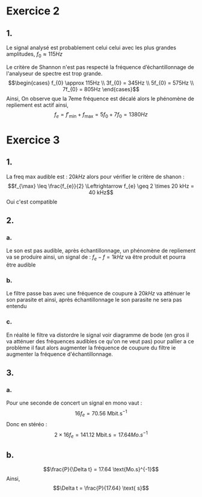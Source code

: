 # Exercice 2
## 1.
Le signal analysé est probablement celui celui avec les plus grandes amplitudes, $f_{0} \approx 115 Hz$

Le critère de Shannon n'est pas respecté la fréquence d’échantillonnage de l'analyseur de spectre est trop grande. 
$$\begin{cases}
f_{0} \approx 115Hz \\
3f_{0} = 345Hz \\
5f_{0} = 575Hz \\
7f_{0} = 805Hz
\end{cases}$$
Ainsi, 
On observe que la 7eme fréquence est décalé alors le phénomène de repliement est actif ainsi, 
$$f_{e} = f'_{\min} + f_{\max} = 5f_{0}+7f_{0} = 1380Hz$$

# Exercice 3
## 1.
La freq max audible est : $20 kHz$ alors pour vérifier le critère de shanon : 
$$f_{\max} \leq \frac{f_{e}}{2}  \Leftrightarrow f_{e} \geq 2 \times 20 kHz = 40 kHz$$
Oui c'est compatible

## 2.
### a.
Le son est pas audible, après échantillonnage, un phénomène de repliement va se produire ainsi, un signal de : $f_{e}-f = 1kHz$ va être produit et pourra être audible

### b.
Le filtre passe bas avec une fréquence de coupure à $20kHz$ va atténuer le son parasite et ainsi, après échantillonnage le son parasite ne sera pas entendu

### c.
En réalité le filtre va distordre le signal voir diagramme de bode (en gros il va atténuer des fréquences audibles ce qu'on ne veut pas) pour pallier a ce problème il faut alors augmenter la fréquence de coupure du filtre ie augmenter la fréquence d'échantillonnage. 

## 3.
### a.
Pour une seconde de concert un signal en mono vaut : 
$$16f_{e} = 70.56 \text{ Mbit.s}^{-1}$$
Donc en stéréo : 
$$2\times 16f_{e} = 141.12 \text{ Mbit.s} = 17.64 Mo.s^{-1}$$

## b.
$$\frac{P}{\Delta t} = 17.64 \text{Mo.s}^{-1}$$
Ainsi, 
$$\Delta t = \frac{P}{17.64} \text{ s}$$